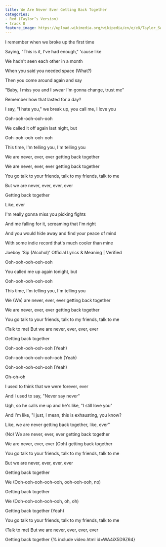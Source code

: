 ```yaml
---
title: We Are Never Ever Getting Back Together
categories:
- Red (Taylor’s Version)
- track 8
feature_image: https://upload.wikimedia.org/wikipedia/en/e/e8/Taylor_Swift_-_Red.png
--- 
```

I remember when we broke up the first time

Saying, "This is it, I've had enough," 'cause like

We hadn't seen each other in a month

When you said you needed space (What?)

Then you come around again and say

"Baby, I miss you and I swear I'm gonna change, trust me"

Remember how that lasted for a day?

I say, "I hate you," we break up, you call me, I love you

Ooh-ooh-ooh-ooh-ooh

We called it off again last night, but

Ooh-ooh-ooh-ooh-ooh

This time, I'm telling you, I'm telling you

We are never, ever, ever getting back together

We are never, ever, ever getting back together

You go talk to your friends, talk to my friends, talk to me

But we are never, ever, ever, ever

Getting back together

Like, ever

I'm really gonna miss you picking fights

And me falling for it, screaming that I'm right

And you would hide away and find your peace of mind

With some indie record that's much cooler than mine

Joeboy 'Sip (Alcohol)' Official Lyrics & Meaning | Verified

Ooh-ooh-ooh-ooh-ooh

You called me up again tonight, but

Ooh-ooh-ooh-ooh-ooh

This time, I'm telling you, I'm telling you

We (We) are never, ever, ever getting back together

We are never, ever, ever getting back together

You go talk to your friends, talk to my friends, talk to me

(Talk to me) But we are never, ever, ever, ever

Getting back together

Ooh-ooh-ooh-ooh-ooh (Yeah)

Ooh-ooh-ooh-ooh-ooh-ooh (Yeah)

Ooh-ooh-ooh-ooh-ooh (Yeah)

Oh-oh-oh

I used to think that we were forever, ever

And I used to say, "Never say never"

Ugh, so he calls me up and he's like, "I still love you"

And I'm like, "I just, I mean, this is exhausting, you know?

Like, we are never getting back together, like, ever"

(No) We are never, ever, ever getting back together

We are never, ever, ever (Ooh) getting back together

You go talk to your friends, talk to my friends, talk to me

But we are never, ever, ever, ever

Getting back together

We (Ooh-ooh-ooh-ooh-ooh, ooh-ooh-ooh, no)

Getting back together

We (Ooh-ooh-ooh-ooh-ooh, oh, oh)

Getting back together (Yeah)

You go talk to your friends, talk to my friends, talk to me

(Talk to me) But we are never, ever, ever, ever

Getting back together
{% include video.html id=WA4iX5D9Z64}